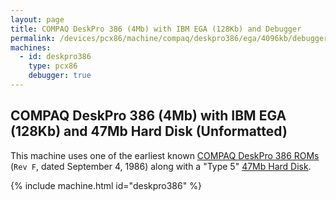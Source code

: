 ```yaml
---
layout: page
title: COMPAQ DeskPro 386 (4Mb) with IBM EGA (128Kb) and Debugger
permalink: /devices/pcx86/machine/compaq/deskpro386/ega/4096kb/debugger/
machines:
  - id: deskpro386
    type: pcx86
    debugger: true
---
```


COMPAQ DeskPro 386 (4Mb) with IBM EGA (128Kb) and 47Mb Hard Disk (Unformatted)
--------------------------------------------------------------------------

This machine uses one of the earliest known [COMPAQ DeskPro 386 ROMs](/devices/pcx86/rom/compaq/deskpro386/)
(`Rev F`, dated September 4, 1986) along with a "Type 5" [47Mb Hard Disk](/disks/pcx86/drives/47mb/).

{% include machine.html id="deskpro386" %}
